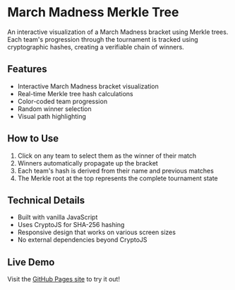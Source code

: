 # March Madness Merkle Tree

An interactive visualization of a March Madness bracket using Merkle trees. Each team's progression through the tournament is tracked using cryptographic hashes, creating a verifiable chain of winners.

## Features

- Interactive March Madness bracket visualization
- Real-time Merkle tree hash calculations
- Color-coded team progression
- Random winner selection
- Visual path highlighting

## How to Use

1. Click on any team to select them as the winner of their match
2. Winners automatically propagate up the bracket
3. Each team's hash is derived from their name and previous matches
4. The Merkle root at the top represents the complete tournament state

## Technical Details

- Built with vanilla JavaScript
- Uses CryptoJS for SHA-256 hashing
- Responsive design that works on various screen sizes
- No external dependencies beyond CryptoJS

## Live Demo

Visit the [GitHub Pages site](https://average-gary.github.io/merkle-madness) to try it out!